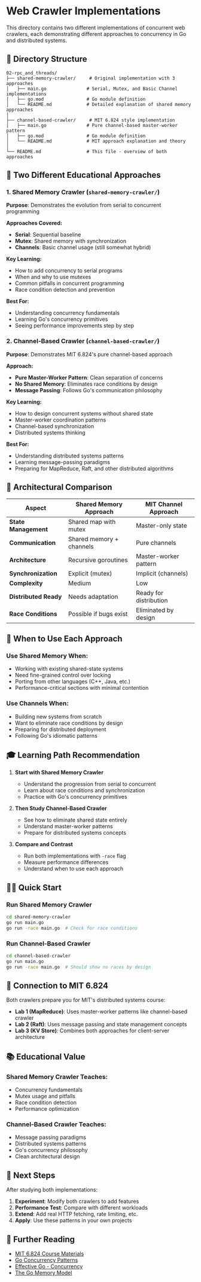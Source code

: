 # Web Crawler Implementations

This directory contains two different implementations of concurrent web crawlers, each demonstrating different approaches to concurrency in Go and distributed systems.

## 📁 Directory Structure

```
02-rpc_and_threads/
├── shared-memory-crawler/     # Original implementation with 3 approaches
│   ├── main.go               # Serial, Mutex, and Basic Channel implementations
│   ├── go.mod                # Go module definition
│   └── README.md             # Detailed explanation of shared memory approaches
│
├── channel-based-crawler/     # MIT 6.824 style implementation
│   ├── main.go               # Pure channel-based master-worker pattern
│   ├── go.mod                # Go module definition
│   └── README.md             # MIT approach explanation and theory
│
└── README.md                 # This file - overview of both approaches
```

## 🎯 Two Different Educational Approaches

### 1. Shared Memory Crawler (`shared-memory-crawler/`)

**Purpose**: Demonstrates the evolution from serial to concurrent programming

**Approaches Covered:**
- **Serial**: Sequential baseline
- **Mutex**: Shared memory with synchronization
- **Channels**: Basic channel usage (still somewhat hybrid)

**Key Learning:**
- How to add concurrency to serial programs
- When and why to use mutexes
- Common pitfalls in concurrent programming
- Race condition detection and prevention

**Best For:**
- Understanding concurrency fundamentals
- Learning Go's concurrency primitives
- Seeing performance improvements step by step

### 2. Channel-Based Crawler (`channel-based-crawler/`)

**Purpose**: Demonstrates MIT 6.824's pure channel-based approach

**Approach:**
- **Pure Master-Worker Pattern**: Clean separation of concerns
- **No Shared Memory**: Eliminates race conditions by design
- **Message Passing**: Follows Go's communication philosophy

**Key Learning:**
- How to design concurrent systems without shared state
- Master-worker coordination patterns
- Channel-based synchronization
- Distributed systems thinking

**Best For:**
- Understanding distributed systems patterns
- Learning message-passing paradigms
- Preparing for MapReduce, Raft, and other distributed algorithms

## 🔄 Architectural Comparison

| Aspect | Shared Memory Approach | MIT Channel Approach |
|--------|----------------------|----------------------|
| **State Management** | Shared map with mutex | Master-only state |
| **Communication** | Shared memory + channels | Pure channels |
| **Architecture** | Recursive goroutines | Master-worker pattern |
| **Synchronization** | Explicit (mutex) | Implicit (channels) |
| **Complexity** | Medium | Low |
| **Distributed Ready** | Needs adaptation | Ready for distribution |
| **Race Conditions** | Possible if bugs exist | Eliminated by design |

## 🚀 When to Use Each Approach

### Use Shared Memory When:
- Working with existing shared-state systems
- Need fine-grained control over locking
- Porting from other languages (C++, Java, etc.)
- Performance-critical sections with minimal contention

### Use Channels When:
- Building new systems from scratch
- Want to eliminate race conditions by design
- Preparing for distributed deployment
- Following Go's idiomatic patterns

## 🎓 Learning Path Recommendation

1. **Start with Shared Memory Crawler**
   - Understand the progression from serial to concurrent
   - Learn about race conditions and synchronization
   - Practice with Go's concurrency primitives

2. **Then Study Channel-Based Crawler**
   - See how to eliminate shared state entirely
   - Understand master-worker patterns
   - Prepare for distributed systems concepts

3. **Compare and Contrast**
   - Run both implementations with `-race` flag
   - Measure performance differences
   - Understand when to use each approach

## 🏃‍♂️ Quick Start

### Run Shared Memory Crawler
```bash
cd shared-memory-crawler
go run main.go
go run -race main.go  # Check for race conditions
```

### Run Channel-Based Crawler
```bash
cd channel-based-crawler
go run main.go
go run -race main.go  # Should show no races by design
```

## 🔗 Connection to MIT 6.824

Both crawlers prepare you for MIT's distributed systems course:

- **Lab 1 (MapReduce)**: Uses master-worker patterns like channel-based crawler
- **Lab 2 (Raft)**: Uses message passing and state management concepts
- **Lab 3 (KV Store)**: Combines both approaches for client-server architecture

## 📚 Educational Value

### Shared Memory Crawler Teaches:
- Concurrency fundamentals
- Mutex usage and pitfalls
- Race condition detection
- Performance optimization

### Channel-Based Crawler Teaches:
- Message passing paradigms
- Distributed systems patterns
- Go's concurrency philosophy
- Clean architectural design

## 🎯 Next Steps

After studying both implementations:

1. **Experiment**: Modify both crawlers to add features
2. **Performance Test**: Compare with different workloads
3. **Extend**: Add real HTTP fetching, rate limiting, etc.
4. **Apply**: Use these patterns in your own projects

## 📖 Further Reading

- [MIT 6.824 Course Materials](https://pdos.csail.mit.edu/6.824/)
- [Go Concurrency Patterns](https://talks.golang.org/2012/concurrency.slide)
- [Effective Go - Concurrency](https://golang.org/doc/effective_go.html#concurrency)
- [The Go Memory Model](https://golang.org/ref/mem) 
